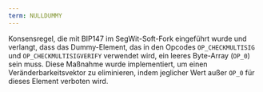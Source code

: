 ```yaml
---
term: NULLDUMMY
---
```


Konsensregel, die mit BIP147 im SegWit-Soft-Fork eingeführt wurde und verlangt, dass das Dummy-Element, das in den Opcodes `OP_CHECKMULTISIG` und `OP_CHECKMULTISIGVERIFY` verwendet wird, ein leeres Byte-Array (`OP_0`) sein muss. Diese Maßnahme wurde implementiert, um einen Veränderbarkeitsvektor zu eliminieren, indem jeglicher Wert außer `OP_0` für dieses Element verboten wird.